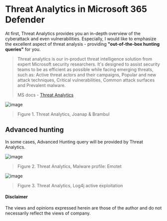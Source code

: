 # Threat Analytics in Microsoft 365 Defender
At first, Threat Analytics provides you an in-depth overview of the cyberattack and even vulnerabilities. Especially, I would like to emphasize the excellent aspect of threat analysis - providing **"out-of-the-box hunting queries"** for you.

> Threat analytics is our in-product threat intelligence solution from expert Microsoft security researchers. It's designed to assist security teams to be as efficient as possible while facing emerging threats, such as: Active threat actors and their campaigns, Popular and new attack techniques, Critical vulnerabilities, Common attack surfaces and Prevalent malware. 
> 
> MS docs - [Threat Analytics](https://learn.microsoft.com/en-us/microsoft-365/security/defender/threat-analytics?view=o365-worldwide)

![image](https://user-images.githubusercontent.com/120234772/220131232-9bcdc97c-6382-4219-9a63-b39352d5b480.png)
> Figure 1. Threat Analytics, Joanap & Brambul

## Advanced hunting
In some cases, Advanced Hunting query will be provided by Threat Analytics.

![image](https://user-images.githubusercontent.com/120234772/220133622-90c87dd4-11b0-4bca-894f-c9ee9fd039de.png)
> Figure 2. Threat Analytics, Malware profile: Emotet


![image](https://user-images.githubusercontent.com/120234772/220135271-75c42b05-a3aa-464c-b537-aafc04c8c8d2.png)
> Figure 3. Threat Analytics, Log4j active exploitation

#### Disclaimer 
The views and opinions expressed herein are those of the author and do not necessarily reflect the views of company.
